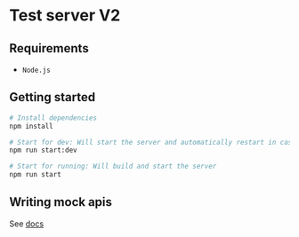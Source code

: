 # Test server V2

## Requirements

- `Node.js`

## Getting started

```bash
# Install dependencies
npm install

# Start for dev: Will start the server and automatically restart in case there is changes in the files.
npm run start:dev

# Start for running: Will build and start the server
npm run start
```


## Writing mock apis

See [docs](./docs/writing-mock-apis)
